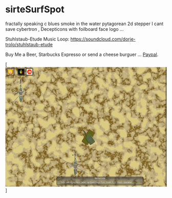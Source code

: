 # sirteSurfSpot
fractally speaking c blues smoke in the water pytagorean 2d stepper
I cant save cybertron , Decepticons with foilboard face logo ...


Stuhlstaub-Etude Music Loop: https://soundcloud.com/dorje-trolo/stuhlstaub-etude

Buy Me a Beer, Starbucks Expresso or send a cheese burguer ... [Paypal](https://www.paypal.me/gospelOfLuke/25).


[![que no se resistieran, por que sino los mataban ... ](https://raw.githubusercontent.com/rgarro/sirteSurfSpot/master/sirteSurf.PNG)]